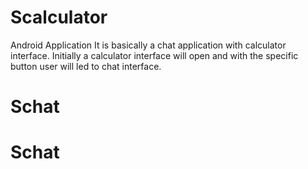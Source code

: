 # Scalculator
Android Application
It is basically a chat application  with calculator interface.
Initially a calculator interface will open and with the specific button user will led to chat interface.
# Schat
# Schat

